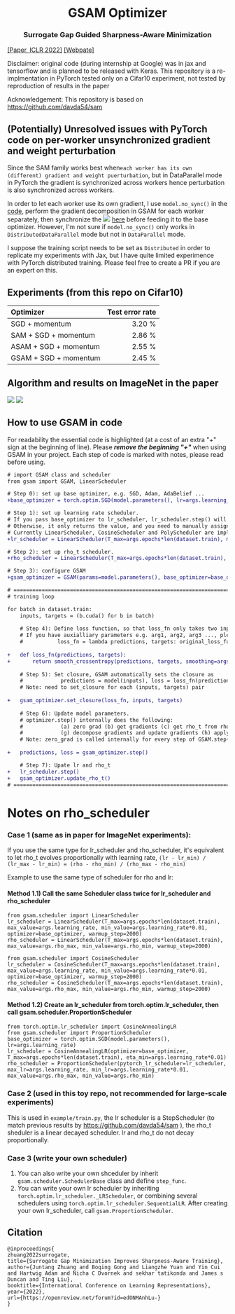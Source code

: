 <h1 align="center"><b>GSAM Optimizer</b></h1>
<h3 align="center"><b>Surrogate Gap Guided Sharpness-Aware Minimization </b></h3>
<a href="https://openreview.net/pdf?id=edONMAnhLu-" a> [Paper, ICLR 2022]</a>   <a href="https://sites.google.com/view/gsam-iclr22/home" a> [Webpate] </a>

Disclaimer: original code (during internship at Google) was in jax and tensorflow and is planned to be released with Keras. This repository is a re-implmentation in PyTorch tested only on a Cifar10 experiment, not tested by reproduction of results in the paper

Acknowledgement: This repository is based on https://github.com/davda54/sam 

## (Potentially) Unresolved issues with PyTorch code on per-worker unsynchronized gradient and weight perturbation
Since the SAM family works best when```each worker has its own (different) gradient and weight puerturbation```, but in DataParallel mode in PyTorch the gradient is synchronized across workers hence perturbation is also synchronized across workers.

In order to let each worker use its own gradient, I use ```model.no_sync()``` in the [code](https://github.com/juntang-zhuang/GSAM/blob/bab6bbe65612d6080f522870b9dd79f5957882d6/gsam/gsam.py#L160), perform the gradient decomposition in GSAM for each worker separately, then synchronize the <img src="https://latex.codecogs.com/svg.latex?&space;\nabla{f}^{GSAM}" />
 [here](https://github.com/juntang-zhuang/GSAM/blob/bab6bbe65612d6080f522870b9dd79f5957882d6/gsam/gsam.py#L180) before feeding it to the base optimizer. However, I'm not sure if ```model.no_sync()``` only works in ```DistributedDataParallel``` mode but not in ```DataParallel``` mode. 

I suppose the training script needs to be set as ```Distributed``` in order to replicate my experiments with Jax, but I have quite limited experimence with PyTorch distributed training.
Please feel free to create a PR if you are an expert on this.

## Experiments (from this repo on Cifar10)

| Optimizer             | Test error rate |
| :-------------------- |   -----: |
| SGD + momentum        |   3.20 % |
| SAM + SGD + momentum  |   2.86 % |
| ASAM + SGD + momentum |   2.55 % |
| GSAM + SGD + momentum |   2.45 % | 

## Algorithm and results on ImageNet in the paper
![](img/gsam_algo.png)
![](img/gsam_results.png)
## How to use GSAM in code
For readability the essential code is highlighted (at a cost of an extra "+" sign at the beginning of line). Please ***remove the beginning "+"*** when using GSAM in your project. Each step of code is marked with notes, please read before using.

```diff
# import GSAM class and scheduler
from gsam import GSAM, LinearScheduler

# Step 0): set up base optimizer, e.g. SGD, Adam, AdaBelief ...
+base_optimizer = torch.optim.SGD(model.parameters(), lr=args.learning_rate, momentum=args.momentum, weight_decay=args.weight_decay)

# Step 1): set up learning rate scheduler. 
# If you pass base_optimizer to lr_scheduler, lr_scheduler.step() will update lr for all trainable parameters in base_optimizer. 
# Otherwise, it only returns the value, and you need to manually assign lr to parameters in base_optimizer.
# Currently LinearScheduler, CosineScheduler and PolyScheduler are implemented, all have support for warmup and user-specified min value.
+lr_scheduler = LinearScheduler(T_max=args.epochs*len(dataset.train), max_value=args.learning_rate, min_value=args.learning_rate*0.01, optimizer=base_optimizer)

# Step 2): set up rho_t scheduler. 
+rho_scheduler = LinearScheduler(T_max=args.epochs*len(dataset.train), max_value=args.rho_max, min_value=args.rho_min)

# Step 3): configure GSAM
+gsam_optimizer = GSAM(params=model.parameters(), base_optimizer=base_optimizer, model=model, gsam_alpha=args.alpha, rho_scheduler=rho_scheduler, adaptive=args.adaptive)

# ============================================================================================
# training loop

for batch in dataset.train:
    inputs, targets = (b.cuda() for b in batch)
        
    # Step 4): Define loss function, so that loss_fn only takes two inputs (predictions, targets), and outputs a scalar valued loss.
    # If you have auxialliary parameters e.g. arg1, arg2, arg3 ..., please define as:
    #           loss_fn = lambda predictions, targets: original_loss_func(predictions, targets, arg1=arg1, arg2=arg2, arg3=arg3 ...)
    
+   def loss_fn(predictions, targets):
+       return smooth_crossentropy(predictions, targets, smoothing=args.label_smoothing).mean()
    
    # Step 5): Set closure, GSAM automatically sets the closure as
    #            predictions = model(inputs), loss = loss_fn(predictions, targets), loss.backward()
    # Note: need to set_closure for each (inputs, targets) pair
    
+   gsam_optimizer.set_closure(loss_fn, inputs, targets)
    
    # Step 6): Update model parameters. 
    # optimizer.step() internally does the following: 
    #            (a) zero grad (b) get gradients (c) get rho_t from rho_scheduler (d) perturb weights (e) zero grad (f) get gradients at perturbed location
    #            (g) decompose gradients and update gradients (h) apply new gradients with base_optimizer
    # Note: zero_grad is called internally for every step of GSAM.step(), gradient accumulation is currently not supported
    
+   predictions, loss = gsam_optimizer.step()

    # Step 7): Upate lr and rho_t
+   lr_scheduler.step()
+   gsam_optimizer.update_rho_t()
# ============================================================================================
```

# Notes on rho_scheduler

### Case 1 (same as in paper for ImageNet experiments):
If you use the same type for lr_scheduler and rho_scheduler, it's equivalent to let rho_t evolves proportionally with 
learning rate, 
```(lr - lr_min) / (lr_max - lr_min) = (rho - rho_min) / (rho_max - rho_min)```

Example to use the same type of scheduler for rho and lr:
#### Method 1.1) Call the same Scheduler class twice for lr_scheduler and rho_scheduler
```
from gsam.scheduler import LinearScheduler
lr_scheduler = LinearScheduler(T_max=args.epochs*len(dataset.train), max_value=args.learning_rate, min_value=args.learning_rate*0.01, optimizer=base_optimizer, warmup_step=2000)
rho_scheduler = LinearScheduler(T_max=args.epochs*len(dataset.train), max_value=args.rho_max, min_value=args.rho_min, warmup_step=2000)
```
```
from gsam.scheduler import CosineScheduler
lr_scheduler = CosineScheduler(T_max=args.epochs*len(dataset.train), max_value=args.learning_rate, min_value=args.learning_rate*0.01, optimizer=base_optimizer, warmup_step=2000)
rho_scheduler = CosineScheduler(T_max=args.epochs*len(dataset.train), max_value=args.rho_max, min_value=args.rho_min, warmup_step=2000)
```
#### Method 1.2) Create an lr_scheduler from torch.optim.lr_scheduler, then call gsam.scheduler.ProportionScheduler
```
from torch.optim.lr_scheduler import CosineAnnealingLR
from gsam.scheduler import ProportionScheduler
base_optimizer = torch.optim.SGD(model.parameters(), lr=args.learning_rate)
lr_scheduler = CosineAnnealingLR(optimizer=base_optimizer, T_max=args.epochs*len(dataset.train), eta_min=args.learning_rate*0.01)
rho_scheduler = ProportionScheduler(pytorch_lr_scheduler=lr_scheduler, max_lr=args.learning_rate, min_lr=args.learning_rate*0.01, max_value=args.rho_max, min_value=args.rho_min)
```

### Case 2 (used in this toy repo, not recommended for large-scale experiments) 
This is used in ```example/train.py```, the lr scheduler is a StepScheduler (to match previous results by https://github.com/davda54/sam ),
the rho_t sheduler is a linear decayed scheduler. lr and rho_t do not decay proportionally.

### Case 3 (write your own scheduler)
1) You can also write your own shceduler by inherit ```gsam.scheduler.SchedulerBase``` class and define ```step_func```.
2) You can write your own lr scheduler by inheriting ```torch.optim.lr_scheduler._LRScheduler```, or combining several schedulers using ```torch.optim.lr_scheduler.SequentialLR```. After creating your own lr_scheduler, call ```gsam.ProportionScheduler```.

## Citation
```
@inproceedings{
zhuang2022surrogate,
title={Surrogate Gap Minimization Improves Sharpness-Aware Training},
author={Juntang Zhuang and Boqing Gong and Liangzhe Yuan and Yin Cui and Hartwig Adam and Nicha C Dvornek and sekhar tatikonda and James s Duncan and Ting Liu},
booktitle={International Conference on Learning Representations},
year={2022},
url={https://openreview.net/forum?id=edONMAnhLu-}
}
```
